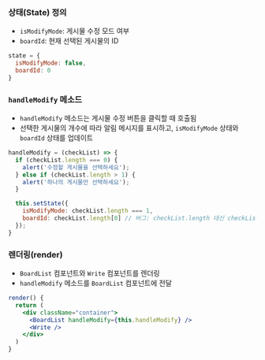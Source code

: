 ### **상태(State) 정의**

- `isModifyMode`: 게시물 수정 모드 여부
- `boardId`: 현재 선택된 게시물의 ID

```jsx
state = {
  isModifyMode: false,
  boardId: 0
}
```

### **`handleModify` 메소드**

- `handleModify` 메소드는 게시물 수정 버튼을 클릭할 때 호출됨
- 선택한 게시물의 개수에 따라 알림 메시지를 표시하고, `isModifyMode` 상태와 `boardId` 상태를 업데이트

```jsx
handleModify = (checkList) => {
  if (checkList.length === 0) {
    alert('수정할 게시물을 선택하세요');
  } else if (checkList.length > 1) {
    alert('하나의 게시물만 선택하세요');
  }

  this.setState({
    isModifyMode: checkList.length === 1,
    boardId: checkList.length[0] // 버그: checkList.length 대신 checkList[0]로 수정
  });
}

```

### 렌더링(render)

- `BoardList` 컴포넌트와 `Write` 컴포넌트를 렌더링
- `handleModify` 메소드를 `BoardList` 컴포넌트에 전달

```jsx
render() {
  return (
    <div className="container">
      <BoardList handleModify={this.handleModify} />
      <Write />
    </div>
  )
}

```